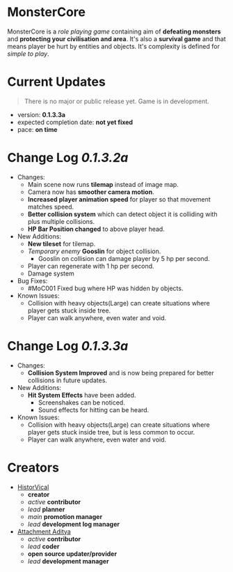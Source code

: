 # MonsterCore
MonsterCore is a *role playing game* containing aim of **defeating monsters** and **protecting your civilisation and area**. It's also a **survival game** and that means player be hurt by entities and objects. It's complexity is defined for *simple to play*.

# Current Updates
> There is no major or public release yet. Game is in development.
- version: **0.1.3.3a**
- expected completion date: **not yet fixed**
- pace: **on time**

# Change Log *0.1.3.2a*
- Changes:
  - Main scene now runs **tilemap** instead of image map.
  - Camera now has **smoother camera motion**.
  - **Increased player animation speed** for player so that movement matches speed.
  - **Better collision system** which can detect object it is colliding with plus multiple collisions.
  - **HP Bar Position changed** to above player head.
- New Additions:
  - **New tileset** for tilemap.
  - *Temporary enemy* **Gooslin** for object collision.
    - Gooslin on collision can damage player by 5 hp per second.
  - Player can regenerate with 1 hp per second.
  - Damage system
- Bug Fixes:
  - #MoC001 Fixed bug where HP was hidden by objects.
- Known Issues:
  - Collision with heavy objects(Large) can create situations where player gets stuck inside tree.
  - Player can walk anywhere, even water and void.

# Change Log *0.1.3.3a*
- Changes:
  - **Collision System Improved** and is now being prepared for better collisions in future updates.
- New Additions:
  - **Hit System Effects** have been added.
    - Screenshakes can be noticed.
    - Sound effects for hitting can be heard.
- Known Issues:
  - Collision with heavy objects(Large) can create situations where player gets stuck inside tree, but is less common to occur.
  - Player can walk anywhere, even water and void.

# Creators
- [HistorVical](https://github.com/HistorVical)
  - **creator**
  - *active* **contributor**
  - *lead* **planner**
  - *main* **promotion manager**
  - *lead* **development log manager**
- [Attachment Aditya](https://github.com/Attachment-Studios)
  - *active* **contributor**
  - *lead* **coder** 
  - **open source updater/provider**
  - *lead* **development manager**
